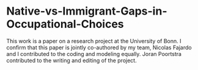 # Native-vs-Immigrant-Gaps-in-Occupational-Choices
This work is a paper on a research project at the University of Bonn. I confirm that this paper is jointly co-authored by my team, Nicolas Fajardo and I contributed to the coding and modeling equally. Joran Poortstra contributed to the writing and editing of the project.
